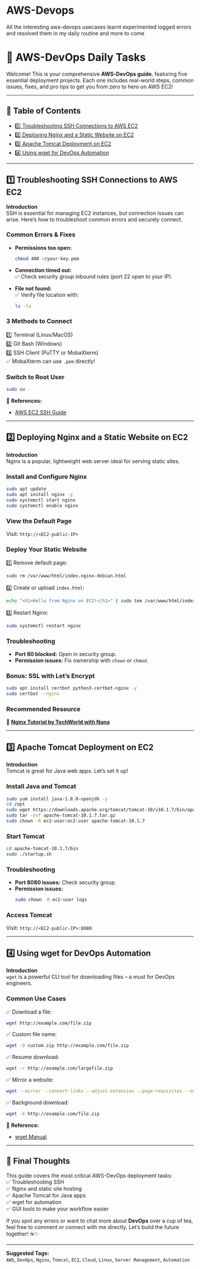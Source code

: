 # AWS-Devops
All the interesting aws-devops usecases learnt experimented logged errors and  resolved them in my daily routine  and more to come 
# 🚀 AWS-DevOps Daily Tasks

Welcome! This is your comprehensive **AWS-DevOps guide**, featuring five essential deployment projects. Each one includes real-world steps, common issues, fixes, and pro tips to get you from zero to hero on AWS EC2!

---

## 🌟 Table of Contents

- [1️⃣ Troubleshooting SSH Connections to AWS EC2](#1-troubleshooting-ssh-connections-to-aws-ec2)  
- [2️⃣ Deploying Nginx and a Static Website on EC2](#2-deploying-nginx-and-a-static-website-on-ec2)  
- [3️⃣ Apache Tomcat Deployment on EC2](#3-apache-tomcat-deployment-on-ec2)  
- [4️⃣ Using wget for DevOps Automation](#4-using-wget-for-devops-automation)  

---

## 1️⃣ Troubleshooting SSH Connections to AWS EC2

**Introduction**  
SSH is essential for managing EC2 instances, but connection issues can arise. Here’s how to troubleshoot common errors and securely connect.

### Common Errors & Fixes

- **Permissions too open:**  
  ```bash
  chmod 400 ~/your-key.pem
  ```

- **Connection timed out:**  
  ✅ Check security group inbound rules (port 22 open to your IP).

- **File not found:**  
  ✅ Verify file location with:  
  ```bash
  ls -la
  ```

### 3 Methods to Connect

1️⃣ Terminal (Linux/MacOS)  
2️⃣ Git Bash (Windows)  
3️⃣ SSH Client (PuTTY or MobaXterm)  
✅ MobaXterm can use `.pem` directly!

### Switch to Root User  
```bash
sudo su -
```

🔗 **References:**  
- [AWS EC2 SSH Guide](https://docs.aws.amazon.com/AWSEC2/latest/UserGuide/AccessingInstancesLinux.html)

---

## 2️⃣ Deploying Nginx and a Static Website on EC2

**Introduction**  
Nginx is a popular, lightweight web server ideal for serving static sites.

### Install and Configure Nginx

```bash
sudo apt update
sudo apt install nginx -y
sudo systemctl start nginx
sudo systemctl enable nginx
```

### View the Default Page  
Visit: `http://<EC2-public-IP>`

### Deploy Your Static Website

1️⃣ Remove default page:  
```bash
sudo rm /var/www/html/index.nginx-debian.html
```

2️⃣ Create or upload `index.html`:  
```bash
echo "<h1>Hello from Nginx on EC2!</h1>" | sudo tee /var/www/html/index.html
```

3️⃣ Restart Nginx:  
```bash
sudo systemctl restart nginx
```

### Troubleshooting

- **Port 80 blocked:** Open in security group.
- **Permission issues:** Fix ownership with `chown` or `chmod`.

### Bonus: SSL with Let’s Encrypt  
```bash
sudo apt install certbot python3-certbot-nginx -y
sudo certbot --nginx
```

### Recommended Resource  
🎥 **[Nginx Tutorial by TechWorld with Nana](https://www.youtube.com/watch?v=6dMrYkQQ1Eo)**

---

## 3️⃣ Apache Tomcat Deployment on EC2

**Introduction**  
Tomcat is great for Java web apps. Let’s set it up!

### Install Java and Tomcat

```bash
sudo yum install java-1.8.0-openjdk -y
cd /opt
sudo wget https://downloads.apache.org/tomcat/tomcat-10/v10.1.7/bin/apache-tomcat-10.1.7.tar.gz
sudo tar -xvf apache-tomcat-10.1.7.tar.gz
sudo chown -R ec2-user:ec2-user apache-tomcat-10.1.7
```

### Start Tomcat

```bash
cd apache-tomcat-10.1.7/bin
sudo ./startup.sh
```

### Troubleshooting

- **Port 8080 issues:** Check security group.
- **Permission issues:**  
  ```bash
  sudo chown -R ec2-user logs
  ```

### Access Tomcat  
Visit: `http://<EC2-public-IP>:8080`

---

## 4️⃣ Using wget for DevOps Automation

**Introduction**  
`wget` is a powerful CLI tool for downloading files – a must for DevOps engineers.

### Common Use Cases

✅ Download a file:  
```bash
wget http://example.com/file.zip
```

✅ Custom file name:  
```bash
wget -O custom.zip http://example.com/file.zip
```

✅ Resume download:  
```bash
wget -c http://example.com/largefile.zip
```

✅ Mirror a website:  
```bash
wget --mirror --convert-links --adjust-extension --page-requisites --no-parent http://example.com
```

✅ Background download:  
```bash
wget -b http://example.com/file.zip
```

🔗 **Reference:**  
- [wget Manual](https://www.gnu.org/software/wget/manual/wget.html)

---

## 🎯 Final Thoughts

This guide covers the most critical AWS-DevOps deployment tasks:  
✅ Troubleshooting SSH  
✅ Nginx and static site hosting  
✅ Apache Tomcat for Java apps  
✅ wget for automation  
✅ GUI tools to make your workflow easier

If you spot any errors or want to chat more about **DevOps** over a cup of tea, feel free to comment or connect with me directly. Let’s build the future together! ☕️✨

---

**Suggested Tags:**  
`AWS`, `DevOps`, `Nginx`, `Tomcat`, `EC2`, `Cloud`, `Linux`, `Server Management`, `Automation`


